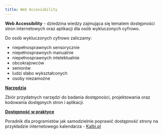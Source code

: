 ```yaml
---
title: Web Accessibility
---
```


<div class="box">
  <p>
    <strong>Web Accessibility</strong> - dziedzina wiedzy zajmująca się tematem dostępności stron internetowych oraz aplikacji dla osób wykluczonych cyfrowo.
  </p>

  Do osób wykluczonych cyfrowo zaliczamy:
  <ul class="list">
    <li>niepełnosprawnych sensorycznie</li>
    <li>niepełnosprawnych manualnie</li>
    <li>niepełnosprawnych intelektualnie</li>
    <li>obcokrajowców</li>
    <li>seniorów</li>
    <li>ludzi słabo wykształconych</li>
    <li>osoby niezamożne</li>
  </ul>
</div>

<div class="box">
  <strong><a href="/wa-tools" class="internal-link">Narzędzia</a></strong>
  <p>Zbiór przydatnych narzędzi do badania dostępności, projektowania oraz kodowania dostępnych stron i aplikacji.</p>
</div>

<div class="box">
  <strong><a href="/wa-kalbi" class="internal-link">Dostępność w praktyce</a></strong>
  <p>Poradnik dla programistów jak samodzielnie poprawić dostępność strony na przykładzie internetowego kalendarza -  <a href="https://www.kalbi.pl/" target="_blank" class="internal-link">Kalbi.pl</a></p>
</div>
